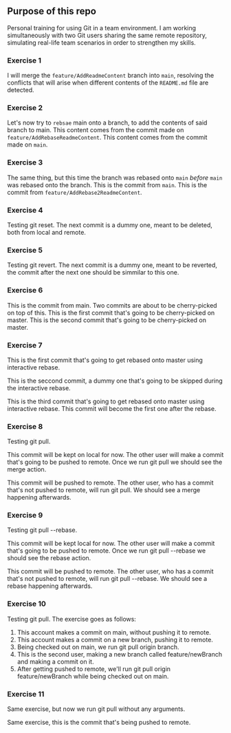 ## Purpose of this repo

Personal training for using Git in a team environment. I am working simultaneously with two Git users sharing the same remote repository, simulating real-life team scenarios in order to strengthen my skills.


### Exercise 1

I will merge the `feature/AddReadmeContent` branch into `main`, resolving the conflicts that will arise when different contents of the `README.md` file are detected.

### Exercise 2

Let's now try to `rebsae` main onto a branch, to add the contents of said branch to main. 
This content comes from the commit made on `feature/AddRebaseReadmeContent`.
This content comes from the commit made on `main`.

### Exercise 3

The same thing, but this time the branch was rebased onto `main` *before* `main` was rebased onto the branch. 
This is the commit from `main`.
This is the commit from `feature/AddRebase2ReadmeContent`.

### Exercise 4

Testing git reset. The next commit is a dummy one, meant to be deleted, both from local and remote.

### Exercise 5

Testing git revert. The next commit is a dummy one, meant to be reverted, the commit after the next one should be simmilar to this one.

### Exercise 6

This is the commit from main. Two commits are about to be cherry-picked on top of this.
This is the first commit that's going to be cherry-picked on master.
This is the second commit that's going to be cherry-picked on master.

### Exercise 7

This is the first commit that's going to get rebased onto master using interactive rebase.

This is the seccond commit, a dummy one that's going to be skipped during the interactive rebase.

This is the third commit that's going to get rebased onto master using interactive rebase. This commit will become the first one after the rebase.

### Exercise 8

Testing git pull. 

This commit will be kept on local for now. 
The other user will make a commit that's going to be pushed to remote.
Once we run git pull we should see the merge action.

This commit will be pushed to remote.
The other user, who has a commit that's not pushed to remote, will run git pull.
We should see a merge happening afterwards.

### Exercise 9

Testing git pull --rebase.

This commit will be kept local for now.
The other user will make a commit that's going to be pushed to remote.
Once we run git pull --rebase we should see the rebase action.

This commit will be pushed to remote.
The other user, who has a commit that's not pushed to remote, will run git pull --rebase.
We should see a rebase happening afterwards.

### Exercise 10

Testing git pull. The exercise goes as follows:
1) This account makes a commit on main, without pushing it to remote.
2) This account makes a commit on a new branch, pushing it to remote.
3) Being checked out on main, we run git pull origin branch.
4) This is the second user, making a new branch called feature/newBranch and making a commit on it. 
5) After getting pushed to remote, we'll run git pull origin feature/newBranch while being checked out on main.

### Exercise 11

Same exercise, but now we run git pull without any arguments.

Same exercise, this is the commit that's being pushed to remote.


